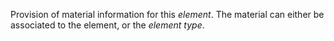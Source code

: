 Provision of material information for this _element_. The material can either be associated to the element, or the _element type_.